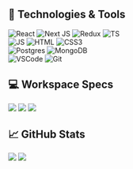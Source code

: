 ## 🚀 Technologies & Tools 
![React](https://img.shields.io/badge/React-informational?style=for-the-badge&logo=react&logoColor=ffffff&color=066d89)
![Next JS](https://img.shields.io/badge/Next-black?style=for-the-badge&logo=next.js&logoColor=white)
![Redux](https://img.shields.io/badge/redux-%23593d88.svg?style=for-the-badge&logo=redux&logoColor=white)
![TS](https://img.shields.io/badge/TypeScript-informational?style=for-the-badge&logo=typescript&logoColor=ffffff&color=007acc)
<br />
![JS](https://img.shields.io/badge/JavaScript-323330?style=for-the-badge&logo=javascript&logoColor=F7DF1E)
![HTML](https://img.shields.io/badge/HTML-informational?style=for-the-badge&logo=html5&logoColor=ffffff&color=E44D26)
![CSS3](https://img.shields.io/badge/css3-%231572B6.svg?style=for-the-badge&logo=css3&logoColor=white)
<br />
![Postgres](https://img.shields.io/badge/postgres-%23316192.svg?style=for-the-badge&logo=postgresql&logoColor=white) 
![MongoDB](https://img.shields.io/badge/MongoDB-%234ea94b.svg?style=for-the-badge&logo=mongodb&logoColor=white)
<br />
![VSCode](https://img.shields.io/badge/VS%20Code-informational?style=for-the-badge&logo=visual-studio-code&logoColor=white&color=007acc)
![Git](https://img.shields.io/badge/GIT-E44C30?style=for-the-badge&logo=git&logoColor=white)

## 💻 Workspace Specs
![](https://img.shields.io/badge/NVIDIA-RTX3060-76B900?style=for-square&logo=nvidia&logoColor=white)
![](https://img.shields.io/badge/AMD-Ryzen_5_5600H-ED1C24?style=for-square&logo=amd&logoColor=white)
![](https://img.shields.io/badge/Windows-HP_OMEN_15-0078D6?style=for-square&logo=windows&logoColor=white)

## 📈 GitHub Stats
![](https://github-readme-stats.vercel.app/api?username=ra1n-xd&layout=compact&show_icons=true&theme=white&icon_color=2a84ea&hide_border=true&bg_color=00000000&text_color=21a8bc)
![](https://github-readme-stats.vercel.app/api/top-langs/?username=ra1n-xd&layout=compact&theme=white&icon_color=2a84ea&hide_border=true&bg_color=00000000&text_color=21a8bc)

<!--
https://github.com/Ileriayo/markdown-badges
style=for-the-badge
style=for-square
-->

